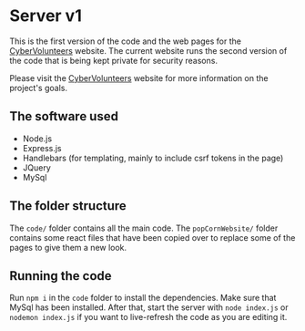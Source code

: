 # Server v1
This is the first version of the code and the web pages for the [CyberVolunteers](http://cybervolunteers.org.uk/) website. The current website runs the second version of the code that is being kept private for security reasons.

Please visit the [CyberVolunteers](http://cybervolunteers.org.uk/) website for more information on the project's goals.

## The software used
- Node.js
- Express.js
- Handlebars (for templating, mainly to include csrf tokens in the page)
- JQuery
- MySql

## The folder structure
The `code/` folder contains all the main code. The `popCornWebsite/` folder contains some react files that have been copied over to replace some of the pages to give them a new look.

## Running the code
Run `npm i` in the `code` folder to install the dependencies. Make sure that MySql has been installed. After that, start the server with `node index.js` or `nodemon index.js` if you want to live-refresh the code as you are editing it.
